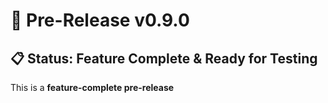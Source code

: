 # 🚀 Pre-Release v0.9.0

## 📋 Status: Feature Complete & Ready for Testing

This is a **feature-complete pre-release**